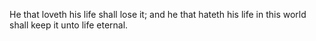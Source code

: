 He that loveth his life shall lose it; and he that hateth his life in this world shall keep it unto life eternal.
